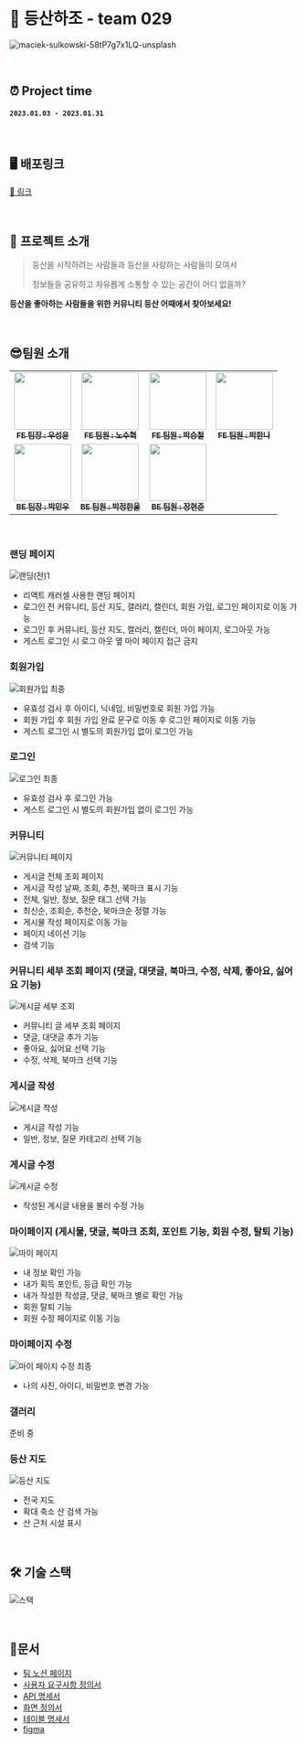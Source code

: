 # 🥇 등산하조 - team 029

![maciek-sulkowski-58tP7g7x1LQ-unsplash](https://github.com/codestates-seb/seb41_main_029/assets/97446711/8a09850f-d3c1-43fd-9c43-b4edaaef40de)

<br>

## ⏰ Project time

#### `2023.01.03 - 2023.01.31`

<br>

## 🖥 배포링크
[🔗 링크](http://pre41-deploy-test.s3-website.ap-northeast-2.amazonaws.com/)

<br>

## 📑 프로젝트 소개

>  등산을 시작하려는 사람들과 등산을 사랑하는 사람들이 모여서 
>
>  정보들을 공유하고 자유롭게 소통할 수 있는 공간이 어디 없을까?

**등산을 좋아하는 사람들을 위한 커뮤니티 등산 어때에서 찾아보세요!**

<br>

## 😎팀원 소개
<!-- ALL-CONTRIBUTORS-LIST:START - Do not remove or modify this section -->
<!-- prettier-ignore-start -->
<!-- markdownlint-disable -->
<table>
  <tbody>
    <tr>
      <td align="center"><a href="https://github.com/sywoo0109"><img src="https://i.ibb.co/8xKS3y9/image.jpg" width="100px;" alt=""/><br /><sub><b>FE 팀장 : 우성윤</b></sub></a><br /></td>
      <td align="center"><a href="https://github.com/rohsuhyoek"><img src="https://i.ibb.co/zmXvt8F/Kakao-Talk-20230131-145632406-01.jpg"  width="100px;" alt=""/><br /><sub><b>FE 팀원 : 노수혁</b></sub></a><br /></td>
      <td align="center"><a href="https://github.com/DPDPO"><img src="https://i.ibb.co/c10wQR5/Kakao-Talk-20230131-145632406-04.jpg" width="100px;" alt=""/><br /><sub><b>FE 팀원 : 박승철</b></sub></a><br /></td>
      <td align="center"><a href="https://github.com/hannaax"><img src="https://i.ibb.co/CmTrFkw/Kakao-Talk-20230131-145632406-02.jpg" width="100px;" alt=""/><br /><sub><b>FE 팀원 : 박한나</b></sub></a><br /></td>
     <tr/>
      <td align="center"><a href="https://github.com/MWJOB"><img src="https://i.ibb.co/3TNsM0h/Kakao-Talk-20230131-145632406-03.jpg" width="100px;" alt=""/><br /><sub><b>BE 팀장 : 박민우</b></sub></a><br /></td>
      <td align="center"><a href="https://github.com/Hanul01"><img src="https://i.ibb.co/cYymR15/Kakao-Talk-20230131-145632406.jpg" width="100px;" alt=""/><br /><sub><b>BE 팀원 : 박정한울</b></sub></a><br /></td>
      <td align="center"><a href="https://github.com/tty0912"><img src="https://i.ibb.co/DYdWs8s/Kakao-Talk-20230131-150900367.jpg" width="100px;" alt=""/><br /><sub><b>BE 팀원 : 장현준</b></sub></a><br /></td>
    </tr>
  </tbody>
</table>

<br>



### 랜딩 페이지

![랜딩(전)1](https://user-images.githubusercontent.com/97446711/218243253-75da723e-8321-415c-b34d-5a460ec5a90d.gif)
* 리액트 캐러셀 사용한 랜딩 페이지 
* 로그인 전 커뮤니티, 등산 지도, 갤러리, 캘린더, 회원 가입, 로그인 페이지로 이동 가능 
* 로그인 후 커뮤니티, 등산 지도, 캘러리, 캘린더, 마이 페이지, 로그아웃 가능
* 게스트 로그인 시 로그 아웃 옆 마이 페이지 접근 금지


### 회원가입
![회원가입 최종](https://user-images.githubusercontent.com/97446711/219870923-cb5d87d4-0d10-4d89-9485-245ed6e1bda0.gif)
* 유효성 검사 후 아이디, 닉네임, 비밀번호로 회원 가입 가능
* 회원 가입 후 회원 가입 완료 문구로 이동 후 로그인 페이지로 이동 가능
* 게스트 로그인 시 별도의 회원가입 없이 로그인 가능


### 로그인
![로그인 최종](https://user-images.githubusercontent.com/97446711/219871026-bd80943e-8f06-4342-86c7-68e48091255e.gif)
* 유효성 검사 후 로그인 가능  
* 게스트 로그인 시 별도의 회원가입 없이 로그인 가능

### 커뮤니티 
![커뮤니티 페이지](https://user-images.githubusercontent.com/97446711/218236686-0c3f51cd-fb17-4c9b-a039-d64613f36829.gif)
* 게시글 전체 조회 페이지
* 게시글 작성 날짜, 조회, 추천, 북마크 표시 기능
* 전체, 일반, 정보, 질문 태그 선택 가능
* 최신순, 조회순, 추천순, 북마크순 정렬 가능
* 게시물 작성 페이지로 이동 가능 
* 페이지 네이션 기능
* 검색 기능

### 커뮤니티 세부 조회 페이지 (댓글, 대댓글, 북마크, 수정, 삭제, 좋아요, 싫어요 기능)
![게시글 세부 조회](https://user-images.githubusercontent.com/97446711/218236786-6ab2bd02-d744-439d-aafd-6609ea3f1729.gif)
* 커뮤니티 글 세부 조회 페이지
* 댓글, 대댓글 추가 기능
* 좋아요, 싫어요 선택 기능
* 수정, 삭제, 북마크 선택 기능 

### 게시글 작성
![게시글 작성](https://user-images.githubusercontent.com/97446711/218235643-adac884a-5a1b-43de-8079-f1a7450f1d63.gif)
* 게시글 작성 기능
* 일반, 정보, 질문 카테고리 선택 기능

### 게시글 수정 
![게시글 수정](https://user-images.githubusercontent.com/97446711/218235913-4f76b70b-2ada-479c-b0c5-1f10150e9b3c.gif)
* 작성된 게시글 내용을 불러 수정 가능

### 마이페이지 (게시물, 댓글, 북마크 조회, 포인트 기능, 회원 수정, 탈퇴 기능)
![마이 페이지](https://user-images.githubusercontent.com/97446711/218242130-8e034dfb-8092-46c7-8cf5-c20664ca8d96.gif)
* 내 정보 확인 가능
* 내가 획득 포인트, 등급 확인 가능
* 내가 작성한 작성글, 댓글, 북마크 별로 확인 가능
* 회원 탈퇴 기능
* 회원 수정 페이지로 이동 기능

### 마이페이지 수정
![마이 페이지 수정 최종](https://user-images.githubusercontent.com/97446711/219873931-15700d1c-265b-4063-af8d-a64bd9db5787.gif)

* 나의 사진, 아이디, 비밀번호 변경 가능 

### 갤러리 
준비 중

### 등산 지도 

![등산 지도](https://user-images.githubusercontent.com/97446711/218469699-7afb91a9-0b4f-4e2d-aeb5-0c6ee2a2a685.gif)

* 전국 지도 
* 확대 축소 산 검색 가능
* 산 근처 시설 표시



<br>

## 🛠 기술 스택

![스택](https://user-images.githubusercontent.com/111442906/215719720-90602663-918a-4a39-9103-980f50d59890.png)

<br>

## 📑문서
 <ul>
   <li><a href="https://www.notion.so/codestates/06c06c7db75e4ecc9b0cbe08db5d940b" target='_blank'>팀 노션 페이지</a></li>
   <li><a href="https://docs.google.com/spreadsheets/d/1ZppFR4KfICokyxrVkfQbXsoXFQAcMq0WFfTPNUBOWwg/edit#gid=0" target='_blank'>사용자 요구사항 정의서</a></li>
   <li><a href="https://documenter.getpostman.com/view/23682011/2s8ZDa2MYg" target='_blank'>API 명세서</a></li>
  <li><a href="https://docs.google.com/presentation/d/17WFJV_vw8L1AiPvVkbu5MXBu9LztfyQL7DiH6AhwnNw/edit#slide=id.g1c8f20fffb8_0_1" target='_blank'>화면 정의서</a></li>
  <li><a href="https://docs.google.com/spreadsheets/d/14zcB7qL8oZpVOleOv8aI_WeolJv1qjxlMvBykPYiotg/edit" target='_blank'>테이블 명세서</a></li>
  <li><a href="https://www.figma.com/file/C2xztR0ih0KaEWABcSXM7X/%EB%93%B1%EC%82%B0%ED%95%98%EC%A1%B0?node-id=0%3A1&t=3PPUxVAxjNdLcUZs-0" target='_blank'>figma</a></li>
 </ul>
 
<br>
